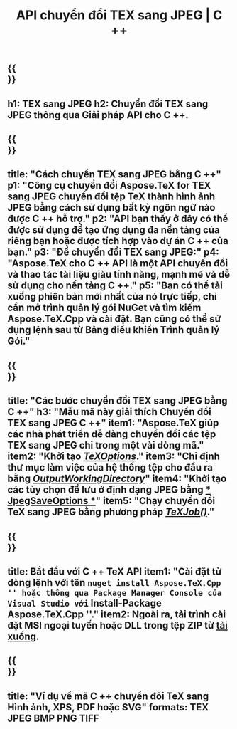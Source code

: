 ﻿---
translation: true
template: /_templates/_conversion-child-cpp.md
title: API chuyển đổi TEX sang JPEG | C ++
description: Chức năng chuyển đổi TeX sang JPEG. Tích hợp thư viện C ++ tại chỗ này vào dự án của bạn hoặc sử dụng các ứng dụng đa nền tảng để chuyển đổi TeX sang JPEG.
keywords: tex sang jpeg api cpp, tex2jpeg tích hợp c ++
url: /cpp/conversion/tex-to-jpeg/
family: tex
platformtag: cpp
feature: conversion
informat: TEX
outformat: JPEG
otherformats: BMP PNG TIFF PDF SVG XPS
---

{{<section banner>}}
---
h1: TEX sang JPEG
h2: Chuyển đổi TEX sang JPEG thông qua Giải pháp API cho C ++.
---

{{<section overview>}}
---
title: "Cách chuyển TEX sang JPEG bằng C ++"
p1: "Công cụ chuyển đổi Aspose.TeX for TEX sang JPEG chuyển đổi tệp TeX thành hình ảnh JPEG bằng cách sử dụng bất kỳ ngôn ngữ nào được C ++ hỗ trợ."
p2: "API bạn thấy ở đây có thể được sử dụng để tạo ứng dụng đa nền tảng của riêng bạn hoặc được tích hợp vào dự án C ++ của bạn."
p3: "Để chuyển đổi TEX sang JPEG:"
p4: "Aspose.TeX cho C ++ API là một API chuyển đổi và thao tác tài liệu giàu tính năng, mạnh mẽ và dễ sử dụng cho nền tảng C ++."
p5: "Bạn có thể tải xuống phiên bản mới nhất của nó trực tiếp, chỉ cần mở trình quản lý gói NuGet và tìm kiếm Aspose.TeX.Cpp và cài đặt. Bạn cũng có thể sử dụng lệnh sau từ Bảng điều khiển Trình quản lý Gói."
---

{{<section feature1>}}
---
title: "Các bước chuyển đổi TEX sang JPEG bằng C ++"
h3: "Mẫu mã này giải thích Chuyển đổi TEX sang JPEG C ++"
item1: "Aspose.TeX giúp các nhà phát triển dễ dàng chuyển đổi các tệp TEX sang JPEG chỉ trong một vài dòng mã."
item2: "Khởi tạo [*TeXOptions*](https://reference.aspose.com/tex/cpp/class/aspose.te_x.te_x_options)."
item3: "Chỉ định thư mục làm việc của hệ thống tệp cho đầu ra bằng [*OutputWorkingDirectory*](https://reference.aspose.com/tex/cpp/class/aspose.te_x.te_x_options#aa4f4ea6dab7db5ba1b40800495f16f63)"
item4: "Khởi tạo các tùy chọn để lưu ở định dạng JPEG bằng [* JpegSaveOptions *](https://reference.aspose.com/tex/cpp/class/aspose.te_x.presentation.image.jpeg_save_options)"
item5: "Chạy chuyển đổi TeX sang JPEG bằng phương pháp [*TeXJob()*](https://reference.aspose.com/tex/cpp/class/aspose.te_x.te_x_job)."
---

{{<section feature2>}}
---
title: Bắt đầu với C ++ TeX API
item1: "Cài đặt từ dòng lệnh với tên `` nuget install Aspose.TeX.Cpp '' hoặc thông qua Package Manager Console của Visual Studio với `` Install-Package Aspose.TeX.Cpp ''."
item2: Ngoài ra, tải trình cài đặt MSI ngoại tuyến hoặc DLL trong tệp ZIP từ [tải xuống](https://downloads.aspose.com/tex/cpp).
---

{{<section widget>}}
---
title: "Ví dụ về mã C ++ chuyển đổi TeX sang Hình ảnh, XPS, PDF hoặc SVG"
formats: TEX JPEG BMP PNG TIFF
---